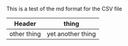 This is a test of the md format for the CSV file

|Header | thing |
| -- | -- |
| other thing | yet another thing |